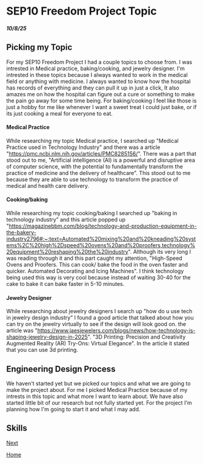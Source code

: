 # SEP10 Freedom Project Topic
##### 10/8/25

## Picking my Topic

For my SEP10 Freedom Project I had a couple topics to choose from. I was intrested in Medical practice, baking/cooking, and jewelry designer. I'm intrested in these topics because I always wanted to work in the medical field or anything with medicine. I always wanted to know how the hospital has records of everything and they can pull it up in just a click, It also amazes me on how the hospital can figure out a cure or something to make the pain go away for some time being. For baking/cooking I feel like those is just a hobby for me like whenever I want a sweet treat I could just bake, or if its just cooking a meal for everyone to eat.


#### Medical Practice
While researching my topic Medical practice, I searched up "Medical Practice used in Technology Industry" and there was a article
"https://pmc.ncbi.nlm.nih.gov/articles/PMC8285156/". There was a part that stood out to me, "Artificial intelligence (AI) is a powerful and disruptive area of computer science, with the potential to fundamentally transform the practice of medicine and the delivery of healthcare". This stood out to me because they are able to use technology to transform the practice of medical and health care delivery.

#### Cooking/baking
While researching my topic cooking/baking I searched up "baking in technology industry” and this article popped up "https://magazinebbm.com/blog/technology-and-production-equipment-in-the-bakery-industry2796#:~:text=Automated%20mixing%20and%20kneading%20systems%2C%20high%2Dspeed%20ovens%20and%20proofers,technology%20equipment%20reshaping%20the%20industry". Although its very long I was reading through it and this part caught my attention, "High-Speed Ovens and Proofers. This can cook/ bake the food in the oven faster and quicker. Automated Decorating and Icing Machines". I think technology being used this way is very cool because instead of waiting 30-40 for the cake to bake it can bake faster in 5-10 minutes.

#### Jewelry Designer
While researching about jewelry designers I search up "how do u use tech in jewelry design industry” I found a good article that talked about how you can try on the jewelry virtually to see if the design will look good on. the article was "https://www.jaesjewelers.com/blogs/news/how-technology-is-shaping-jewelry-design-in-2025". "3D Printing: Precision and Creativity Augmented Reality (AR) Try-Ons: Virtual Elegance". In the article it stated that you can use 3d printing.

## Engineering Design Process
We haven't started yet but we picked our topics and what we are going to make the project about. For me I picked Medical Practice because of my intrests in this topic and what more I want to learn about. We have also started little bit of our research but not fully started yet. For the project I'm planning how I'm going to start it and what I may add.
## Skills

[Next](entry02.md)

[Home](../README.md)

